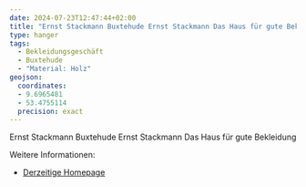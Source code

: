 ```yaml
---
date: 2024-07-23T12:47:44+02:00
title: "Ernst Stackmann Buxtehude Ernst Stackmann Das Haus für gute Bekleidung"
type: hanger
tags:
  - Bekleidungsgeschäft
  - Buxtehude
  - "Material: Holz"
geojson:
  coordinates:
  - 9.6965481
  - 53.4755114
  precision: exact
---
```

Ernst Stackmann Buxtehude Ernst Stackmann Das Haus für gute Bekleidung


<div class="notes">
Weitere Informationen:
<ul>
<li><a href="http://www.stackmann.de/">Derzeitige Homepage</a></li>
</ul>
</div>
